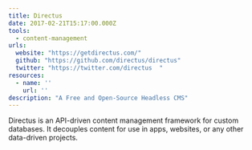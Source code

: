 ```yaml
---
title: Directus
date: 2017-02-21T15:17:00.000Z
tools:
  - content-management
urls:
  website: "https://getdirectus.com/"
  github: "https://github.com/directus/directus"
  twitter: "https://twitter.com/directus  "
resources:
  - name: ''
    url: ''
description: "A Free and Open-Source Headless CMS"
---
```

Directus is an API-driven content management framework for custom databases. It decouples content for use in apps, websites, or any other data-driven projects.
